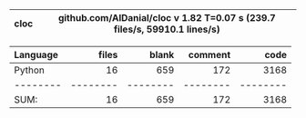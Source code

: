 cloc|github.com/AlDanial/cloc v 1.82  T=0.07 s (239.7 files/s, 59910.1 lines/s)
--- | ---

Language|files|blank|comment|code
:-------|-------:|-------:|-------:|-------:
Python|16|659|172|3168
--------|--------|--------|--------|--------
SUM:|16|659|172|3168
